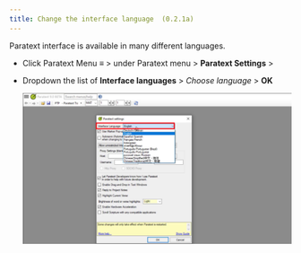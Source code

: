 ```yaml
---
title: Change the interface language  (0.2.1a)
---
```


Paratext interface is available in many different languages.

-  Click Paratext Menu **≡** \> under Paratext menu \> **Paratext Settings** \>
-  Dropdown the list of **Interface languages** \> *Choose language* \> **OK**

    ![](../../media/17f28c9df1c6c3c0cec98c53e5d3ae1b.png)

